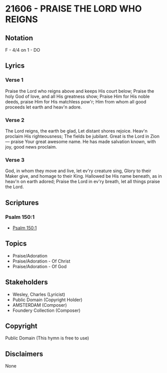 # 21606 - PRAISE THE LORD WHO REIGNS

## Notation

F - 4/4 on 1 - DO

## Lyrics

### Verse 1

Praise the Lord who reigns above and keeps His court below; Praise the holy God of love, and all His greatness show; Praise Him for His noble deeds, praise Him for His matchless pow'r; Him from whom all good proceeds let earth and heav'n adore.


### Verse 2

The Lord reigns, the earth be glad, Let distant shores rejoice. Heav'n proclaim His righteousness; The fields be jubilant. Great is the Lord in Zion— praise Your great awesome name. He has made salvation known, with joy, good news proclaim.


### Verse 3

God, in whom they move and live, let ev'ry creature sing, Glory to their Maker give, and homage to their King. Hallowed be His name beneath, as in heav'n on earth adored; Praise the Lord in ev'ry breath, let all things praise the Lord.



## Scriptures

### Psalm 150:1

- [Psalm 150:1](https://www.biblegateway.com/passage/?search=Psalm%20150%3A1)


## Topics

- Praise/Adoration
- Praise/Adoration - Of Christ
- Praise/Adoration - Of God

## Stakeholders

- Wesley, Charles (Lyricist)
- Public Domain (Copyright Holder)
- AMSTERDAM (Composer)
- Foundery Collection (Composer)

## Copyright

Public Domain
(This hymn is free to use)

## Disclaimers

None

